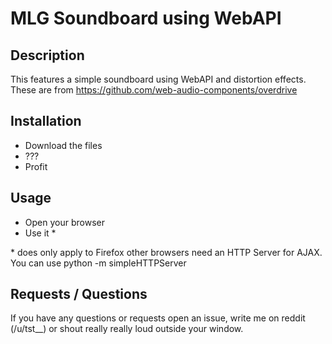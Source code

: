 # MLG Soundboard using WebAPI

## Description
This features a simple soundboard using WebAPI and distortion effects. These are from https://github.com/web-audio-components/overdrive


## Installation

* Download the files
* ???
* Profit


## Usage

* Open your browser
* Use it \*

\* does only apply to Firefox other browsers need an HTTP Server for AJAX. You can use python -m simpleHTTPServer


## Requests / Questions

If you have any questions or requests open an issue, write me on reddit (/u/tst__) or shout really really loud outside your window.


